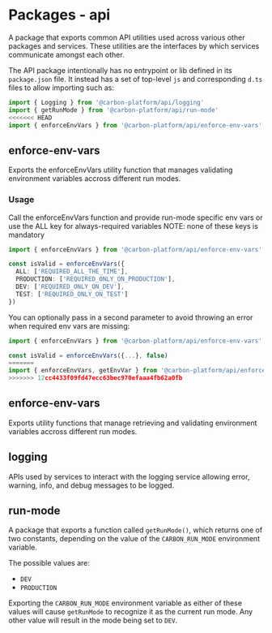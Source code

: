 # Packages - api

A package that exports common API utilities used across various other packages and services. These
utilities are the interfaces by which services communicate amongst each other.

The API package intentionally has no entrypoint or lib defined in its `package.json` file. It
instead has a set of top-level `js` and corresponding `d.ts` files to allow importing such as:

```ts
import { Logging } from '@carbon-platform/api/logging'
import { getRunMode } from '@carbon-platform/api/run-mode'
<<<<<<< HEAD
import { enforceEnvVars } from '@carbon-platform/api/enforce-env-vars'
```

## enforce-env-vars

Exports the enforceEnvVars utility function that manages validating environment variables accross
different run modes.

### Usage

Call the enforceEnvVars function and provide run-mode specific env vars or use the ALL key for
always-required variables NOTE: none of these keys is mandatory

```ts
import { enforceEnvVars } from '@carbon-platform/api/enforce-env-vars'

const isValid = enforceEnvVars({
  ALL: ['REQUIRED_ALL_THE_TIME'],
  PRODUCTION: ['REQUIRED_ONLY_ON_PRODUCTION'],
  DEV: ['REQUIRED_ONLY_ON_DEV'],
  TEST: ['REQUIRED_ONLY_ON_TEST']
})
```

You can optionally pass in a second parameter to avoid throwing an error when required env vars are
missing:

```ts
import { enforceEnvVars } from '@carbon-platform/api/enforce-env-vars'

const isValid = enforceEnvVars({...}, false)
=======
import { enforceEnvVars, getEnvVar } from '@carbon-platform/api/enforce-env-vars'
>>>>>>> 12cc4433f09fd47ecc63bec970efaaa4fb62a0fb
```

## enforce-env-vars

Exports utility functions that manage retrieving and validating environment variables accross
different run modes.

## logging

APIs used by services to interact with the logging service allowing error, warning, info, and debug
messages to be logged.

## run-mode

A package that exports a function called `getRunMode()`, which returns one of two constants,
depending on the value of the `CARBON_RUN_MODE` environment variable.

The possible values are:

- `DEV`
- `PRODUCTION`

Exporting the `CARBON_RUN_MODE` environment variable as either of these values will cause
`getRunMode` to recognize it as the current run mode. Any other value will result in the mode being
set to `DEV`.
